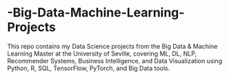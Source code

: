 # -Big-Data-Machine-Learning-Projects
This repo contains my Data Science projects from the Big Data &amp; Machine Learning Master at the University of Seville, covering ML, DL, NLP, Recommender Systems, Business Intelligence, and Data Visualization using Python, R, SQL, TensorFlow, PyTorch, and Big Data tools.
